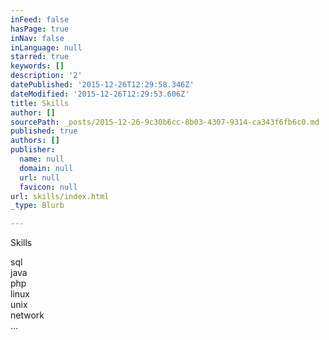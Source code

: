 ```yaml
---
inFeed: false
hasPage: true
inNav: false
inLanguage: null
starred: true
keywords: []
description: '2'
datePublished: '2015-12-26T12:29:58.346Z'
dateModified: '2015-12-26T12:29:53.606Z'
title: Skills
author: []
sourcePath: _posts/2015-12-26-9c30b6cc-8b03-4307-9314-ca343f6fb6c0.md
published: true
authors: []
publisher:
  name: null
  domain: null
  url: null
  favicon: null
url: skills/index.html
_type: Blurb

---
```

Skills

sql  
java  
php  
linux  
unix  
network  
...